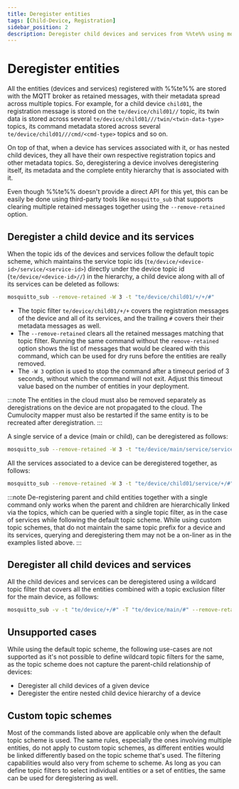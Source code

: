 ```yaml
---
title: Deregister entities
tags: [Child-Device, Registration]
sidebar_position: 2
description: Deregister child devices and services from %%te%% using mosquitto_sub
---
```


# Deregister entities

All the entities (devices and services) registered with %%te%% are stored with the MQTT broker as retained messages,
with their metadata spread across multiple topics.
For example, for a child device `child01`, the registration message is stored on the `te/device/child01//` topic,
its twin data is stored across several `te/device/child01///twin/<twin-data-type>` topics,
its command metadata stored across several `te/device/child01///cmd/<cmd-type>` topics and so on.

On top of that, when a device has services associated with it, or has nested child devices,
they all have their own respective registration topics and other metadata topics.
So, deregistering a device involves deregistering itself, its metadata and
the complete entity hierarchy that is associated with it.

Even though %%te%% doesn't provide a direct API for this yet, this can be easily be done using third-party tools
like `mosquitto_sub` that supports clearing multiple retained messages together using the `--remove-retained` option.

## Deregister a child device and its services

When the topic ids of the devices and services follow the default topic scheme,
which maintains the service topic ids (`te/device/<device-id>/service/<service-id>`)
directly under the device topic id (`te/device/<device-id>//`) in the hierarchy,
a child device along with all of its services can be deleted as follows:

```sh
mosquitto_sub --remove-retained -W 3 -t "te/device/child01/+/+/#"
```

* The topic filter `te/device/child01/+/+` covers the registration messages of the device and all of its services,
  and the trailing `#` covers their their metadata messages as well.
* The `--remove-retained` clears all the retained messages matching that topic filter.
  Running the same command without the `remove-retained` option shows the list of messages
  that would be cleared with this command, which can be used for dry runs before the entities are really removed.
* The `-W 3` option is used to stop the command after a timeout period of 3 seconds, without which the command will not exit.
  Adjust this timeout value based on the number of entities in your deployment.

:::note
The entities in the cloud must also be removed separately as deregistrations on the device
are not propagated to the cloud.
The Cumulocity mapper must also be restarted if the same entity is to be recreated after deregistration.
:::

A single service of a device (main or child), can be deregistered as follows:

```sh
mosquitto_sub --remove-retained -W 3 -t "te/device/main/service/service01/#"
```

All the services associated to a device can be deregistered together, as follows:

```sh
mosquitto_sub --remove-retained -W 3 -t "te/device/child01/service/+/#"
```

:::note
De-registering parent and child entities together with a single command only works
when the parent and children are hierarchically linked via the topics, which can be queried with a single topic filter,
as in the case of services while following the default topic scheme.
While using custom topic schemes, that do not maintain the same topic prefix for a device and its services,
querying and deregistering them may not be a on-liner as in the examples listed above.
:::

## Deregister all child devices and services

All the child devices and services can be deregistered using a wildcard topic filter that covers all the entities
combined with a topic exclusion filter for the main device, as follows:

```sh
mosquitto_sub -v -t "te/device/+/#" -T "te/device/main/#" --remove-retained -W 3
```

## Unsupported cases

While using the default topic scheme, the following use-cases are not supported as it's not possible to define 
wildcard topic filters for the same, as the topic scheme does not capture the parent-child relationship of devices:

* Deregister all child devices of a given device
* Deregister the entire nested child device hierarchy of a device

## Custom topic schemes

Most of the commands listed above are applicable only when the default topic scheme is used.
The same rules, especially the ones involving multiple entities, do not apply to custom topic schemes,
as different entities would be linked differently based on the topic scheme that's used.
The filtering capabilities would also very from scheme to scheme.
As long as you can define topic filters to select individual entities or a set of entities,
the same can be used for deregistering as well.
